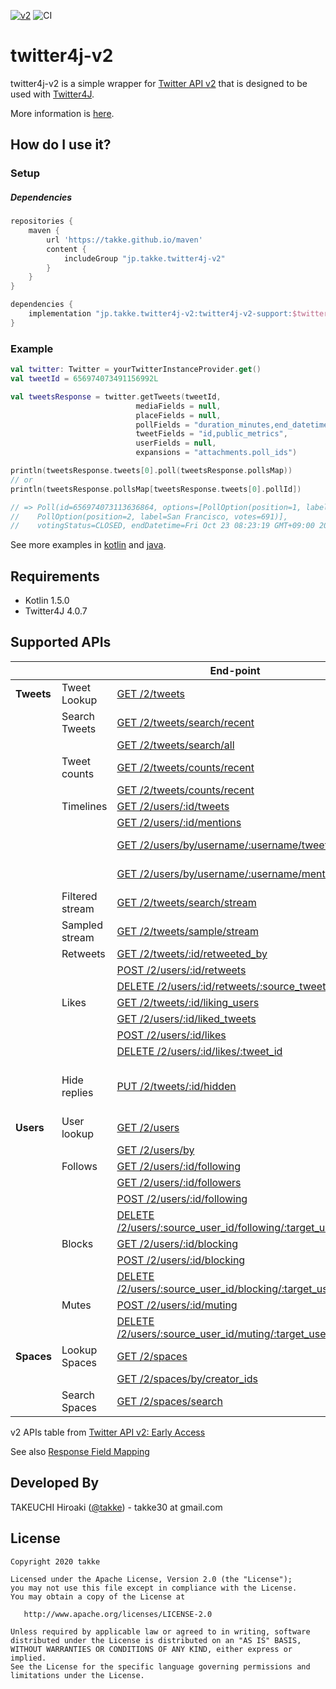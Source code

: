 [![v2](https://img.shields.io/endpoint?url=https%3A%2F%2Ftwbadges.glitch.me%2Fbadges%2Fv2)](https://developer.twitter.com/en/docs/twitter-api)
![CI](https://github.com/takke/twitter4j-v2/workflows/CI/badge.svg)

twitter4j-v2
============

twitter4j-v2 is a simple wrapper for [Twitter API v2](https://developer.twitter.com/en/docs/twitter-api/early-access) that is designed to be used with [Twitter4J](https://github.com/Twitter4J/Twitter4J).

More information is [here](https://github.com/takke/twitter4j-v2/wiki/Design-Policy).


How do I use it?
----------------

### Setup

##### Dependencies
```groovy
repositories {
    maven {
        url 'https://takke.github.io/maven'
        content {
            includeGroup "jp.takke.twitter4j-v2"
        }
    }
}

dependencies {
    implementation "jp.takke.twitter4j-v2:twitter4j-v2-support:$twitter4jV2SupportVersion"
}
```

### Example

```kotlin
val twitter: Twitter = yourTwitterInstanceProvider.get()
val tweetId = 656974073491156992L

val tweetsResponse = twitter.getTweets(tweetId,
                            mediaFields = null,
                            placeFields = null,
                            pollFields = "duration_minutes,end_datetime,id,options,voting_status",
                            tweetFields = "id,public_metrics",
                            userFields = null,
                            expansions = "attachments.poll_ids")

println(tweetsResponse.tweets[0].poll(tweetsResponse.pollsMap))
// or
println(tweetsResponse.pollsMap[tweetsResponse.tweets[0].pollId])

// => Poll(id=656974073113636864, options=[PollOption(position=1, label=Roboto, votes=391), 
//    PollOption(position=2, label=San Francisco, votes=691)], 
//    votingStatus=CLOSED, endDatetime=Fri Oct 23 08:23:19 GMT+09:00 2015, durationMinutes=1440)
```

See more examples in [kotlin](https://github.com/takke/twitter4j-v2/blob/master/twitter4j-v2-support-kotlin-example/src/main/kotlin/twitter4j_v2_support_example/) and [java](https://github.com/takke/twitter4j-v2/tree/master/twitter4j-v2-support-java-example/src/main/java/twitter4j_v2_support_java_example).

Requirements
------------
- Kotlin 1.5.0
- Twitter4J 4.0.7


Supported APIs
--------------

| | |  End-point  |  twitter4j-v2 method  |
| ---- | ---- | ---- | ---- |
| **Tweets** | Tweet Lookup | [GET /2/tweets](https://developer.twitter.com/en/docs/twitter-api/tweets/lookup/api-reference/get-tweets)  |  [Twitter.getTweets()](https://github.com/takke/twitter4j-v2/blob/master/twitter4j-v2-support/src/main/kotlin/twitter4j/getTweets.kt)  | |
| | Search Tweets   | [GET /2/tweets/search/recent](https://developer.twitter.com/en/docs/twitter-api/tweets/search/api-reference/get-tweets-search-recent)  |  [Twitter.searchRecent()](https://github.com/takke/twitter4j-v2/blob/master/twitter4j-v2-support/src/main/kotlin/twitter4j/SearchEx.kt)  |
| |                 | [GET /2/tweets/search/all](https://developer.twitter.com/en/docs/twitter-api/tweets/search/api-reference/get-tweets-search-all)  |  [Twitter.searchAll()](https://github.com/takke/twitter4j-v2/blob/master/twitter4j-v2-support/src/main/kotlin/twitter4j/SearchEx.kt)  |
| | Tweet counts    | [GET /2/tweets/counts/recent](https://developer.twitter.com/en/docs/twitter-api/tweets/counts/api-reference/get-tweets-counts-recent) |  N/A  |
| |                 | [GET /2/tweets/counts/recent](https://developer.twitter.com/en/docs/twitter-api/tweets/counts/api-reference/get-tweets-counts-all) |  N/A  |
| | Timelines       | [GET /2/users/:id/tweets ](https://developer.twitter.com/en/docs/twitter-api/tweets/timelines/api-reference/get-users-id-tweets)|  [Twitter.getUserTweets()](https://github.com/takke/twitter4j-v2/blob/master/twitter4j-v2-support/src/main/kotlin/twitter4j/TimelinesEx.kt)  |
| |                 | [GET /2/users/:id/mentions](https://developer.twitter.com/en/docs/twitter-api/tweets/timelines/api-reference/get-users-id-mentions) | [Twitter.getUserMentions()](https://github.com/takke/twitter4j-v2/blob/master/twitter4j-v2-support/src/main/kotlin/twitter4j/TimelinesEx.kt) |
| |                 | [GET /2/users/by/username/:username/tweets](https://developer.twitter.com/en/docs/twitter-api/tweets/timelines/api-reference/get-users-by-username-username-tweets) | *end-point missing? (2021.9.15)* |
| |                 | [GET /2/users/by/username/:username/mentions](https://developer.twitter.com/en/docs/twitter-api/tweets/timelines/api-reference/get-users-by-username-username-mentions) | *end-point missing? (2021.9.15)* |
| | Filtered stream | [GET /2/tweets/search/stream](https://developer.twitter.com/en/docs/twitter-api/tweets/filtered-stream/api-reference/get-tweets-search-stream) |  N/A  |
| | Sampled stream  | [GET /2/tweets/sample/stream](https://developer.twitter.com/en/docs/twitter-api/tweets/sampled-stream/api-reference/get-tweets-sample-stream) |  N/A  |
| | Retweets        | [GET /2/tweets/:id/retweeted_by](https://developer.twitter.com/en/docs/twitter-api/tweets/retweets/api-reference/get-tweets-id-retweeted_by) |  [Twitter.getRetweetUsers()](https://github.com/takke/twitter4j-v2/blob/master/twitter4j-v2-support/src/main/kotlin/twitter4j/RetweetsEx.kt)  |
| |                 | [POST /2/users/:id/retweets](https://developer.twitter.com/en/docs/twitter-api/tweets/retweets/api-reference/post-users-id-retweets) |  [Twitter.retweet()](https://github.com/takke/twitter4j-v2/blob/master/twitter4j-v2-support/src/main/kotlin/twitter4j/RetweetsEx.kt)  |
| |                 | [DELETE /2/users/:id/retweets/:source_tweet_id](https://developer.twitter.com/en/docs/twitter-api/tweets/retweets/api-reference/delete-users-id-retweets-tweet_id) |  [Twitter.unretweet()](https://github.com/takke/twitter4j-v2/blob/master/twitter4j-v2-support/src/main/kotlin/twitter4j/RetweetsEx.kt)  |
| | Likes           | [GET /2/tweets/:id/liking_users](https://developer.twitter.com/en/docs/twitter-api/tweets/likes/api-reference/get-tweets-id-liking_users) |  [Twitter.getLikingUsers()](https://github.com/takke/twitter4j-v2/blob/master/twitter4j-v2-support/src/main/kotlin/twitter4j/LikesEx.kt)  |
| |                 | [GET /2/users/:id/liked_tweets](https://developer.twitter.com/en/docs/twitter-api/tweets/likes/api-reference/get-users-id-liked_tweets) |  [Twitter.getLikedTweets()](https://github.com/takke/twitter4j-v2/blob/master/twitter4j-v2-support/src/main/kotlin/twitter4j/LikesEx.kt)  |
| |                 | [POST /2/users/:id/likes](https://developer.twitter.com/en/docs/twitter-api/tweets/likes/api-reference/post-users-id-likes) |  [Twitter.likeTweet()](https://github.com/takke/twitter4j-v2/blob/master/twitter4j-v2-support/src/main/kotlin/twitter4j/LikesEx.kt)  |
| |                 | [DELETE /2/users/:id/likes/:tweet_id](https://developer.twitter.com/en/docs/twitter-api/tweets/likes/api-reference/delete-users-id-likes-tweet_id) |  [Twitter.unlikeTweet()](https://github.com/takke/twitter4j-v2/blob/master/twitter4j-v2-support/src/main/kotlin/twitter4j/LikesEx.kt)  |
| | Hide replies    | [PUT /2/tweets/:id/hidden](https://developer.twitter.com/en/docs/twitter-api/tweets/hide-replies/api-reference/put-tweets-id-hidden) |  N/A *(Twitter4J v4.0.7 does not support PUT methods that contain json parameters.)*  |
| **Users** | User lookup | [GET /2/users](https://developer.twitter.com/en/docs/twitter-api/users/lookup/api-reference/get-users)  |  [Twitter.getUsers()](https://github.com/takke/twitter4j-v2/blob/master/twitter4j-v2-support/src/main/kotlin/twitter4j/getUsers.kt)  |
| |                 | [GET /2/users/by](https://developer.twitter.com/en/docs/twitter-api/users/lookup/api-reference/get-users-by) | [Twitter.getUsersBy()](https://github.com/takke/twitter4j-v2/blob/master/twitter4j-v2-support/src/main/kotlin/twitter4j/getUsersBy.kt)  |
| | Follows         | [GET /2/users/:id/following](https://developer.twitter.com/en/docs/twitter-api/users/follows/api-reference/get-users-id-following) |  [Twitter.getFollowingUsers()](https://github.com/takke/twitter4j-v2/blob/master/twitter4j-v2-support/src/main/kotlin/twitter4j/FollowsEx.kt)  |
| |                 | [GET /2/users/:id/followers](https://developer.twitter.com/en/docs/twitter-api/users/follows/api-reference/get-users-id-followers) |  [Twitter.getFollowerUsers()](https://github.com/takke/twitter4j-v2/blob/master/twitter4j-v2-support/src/main/kotlin/twitter4j/FollowsEx.kt)  |
| |                 | [POST /2/users/:id/following](https://developer.twitter.com/en/docs/twitter-api/users/follows/api-reference/post-users-source_user_id-following) |  [Twitter.followUser()](https://github.com/takke/twitter4j-v2/blob/master/twitter4j-v2-support/src/main/kotlin/twitter4j/FollowsEx.kt)  |
| |                 | [DELETE /2/users/:source_user_id/following/:target_user_id](https://developer.twitter.com/en/docs/twitter-api/users/follows/api-reference/delete-users-source_id-following) |  [Twitter.unfollowUser()](https://github.com/takke/twitter4j-v2/blob/master/twitter4j-v2-support/src/main/kotlin/twitter4j/FollowsEx.kt)  |
| | Blocks          | [GET /2/users/:id/blocking](https://developer.twitter.com/en/docs/twitter-api/users/blocks/api-reference/get-users-blocking) |  [Twitter.getBlockingUsers()](https://github.com/takke/twitter4j-v2/blob/master/twitter4j-v2-support/src/main/kotlin/twitter4j/BlocksEx.kt)  |
| |                 | [POST /2/users/:id/blocking](https://developer.twitter.com/en/docs/twitter-api/users/blocks/api-reference/post-users-user_id-blocking) |  [Twitter.blockUser()](https://github.com/takke/twitter4j-v2/blob/master/twitter4j-v2-support/src/main/kotlin/twitter4j/BlocksEx.kt)  |
| |                 | [DELETE /2/users/:source_user_id/blocking/:target_user_id](https://developer.twitter.com/en/docs/twitter-api/users/blocks/api-reference/delete-users-user_id-blocking) |  [Twitter.unblockUser()](https://github.com/takke/twitter4j-v2/blob/master/twitter4j-v2-support/src/main/kotlin/twitter4j/BlocksEx.kt)  |
| | Mutes           | [POST /2/users/:id/muting](https://developer.twitter.com/en/docs/twitter-api/users/mutes/api-reference/post-users-user_id-muting) |  [Twitter.muteUser()](https://github.com/takke/twitter4j-v2/blob/master/twitter4j-v2-support/src/main/kotlin/twitter4j/MutesEx.kt)  |
| |                 | [DELETE /2/users/:source_user_id/muting/:target_user_id](https://developer.twitter.com/en/docs/twitter-api/users/mutes/api-reference/delete-users-user_id-muting) |  [Twitter.unmuteUser()](https://github.com/takke/twitter4j-v2/blob/master/twitter4j-v2-support/src/main/kotlin/twitter4j/MutesEx.kt)  |
| **Spaces** | Lookup Spaces | [GET /2/spaces](https://developer.twitter.com/en/docs/twitter-api/spaces/lookup/api-reference/get-spaces) |  N/A  |
| |                 | [GET /2/spaces/by/creator_ids](https://developer.twitter.com/en/docs/twitter-api/spaces/lookup/api-reference/get-spaces-by-creator-ids) |  N/A  |
| | Search Spaces   | [GET /2/spaces/search](https://developer.twitter.com/en/docs/twitter-api/spaces/search/api-reference/get-spaces-search) |  N/A  |

v2 APIs table from [Twitter API v2: Early Access](https://developer.twitter.com/en/docs/twitter-api/early-access)

See also [Response Field Mapping](https://github.com/takke/twitter4j-v2/wiki/Response-Field-Mapping)



Developed By
------------
TAKEUCHI Hiroaki (<a href="https://twitter.com/takke">@takke</a>) - takke30 at gmail.com


License
-------

    Copyright 2020 takke

    Licensed under the Apache License, Version 2.0 (the "License");
    you may not use this file except in compliance with the License.
    You may obtain a copy of the License at

       http://www.apache.org/licenses/LICENSE-2.0

    Unless required by applicable law or agreed to in writing, software
    distributed under the License is distributed on an "AS IS" BASIS,
    WITHOUT WARRANTIES OR CONDITIONS OF ANY KIND, either express or implied.
    See the License for the specific language governing permissions and
    limitations under the License.
